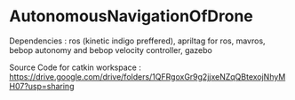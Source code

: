 # AutonomousNavigationOfDrone

Dependencies : ros (kinetic indigo preffered), apriltag for ros, mavros, bebop autonomy and bebop velocity controller, gazebo

Source Code for catkin workspace : https://drive.google.com/drive/folders/1QFRgoxGr9g2jjxeNZqQBtexojNhyMH07?usp=sharing
